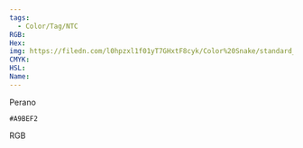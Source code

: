 ```yaml
---
tags:
  - Color/Tag/NTC
RGB:
Hex:
img: https://filedn.com/l0hpzxl1f01yT7GHxtF8cyk/Color%20Snake/standard_csv_to_svg/A9BEF2.svg
CMYK:
HSL:
Name:
---
```

Perano
```palette
#A9BEF2
```
RGB
